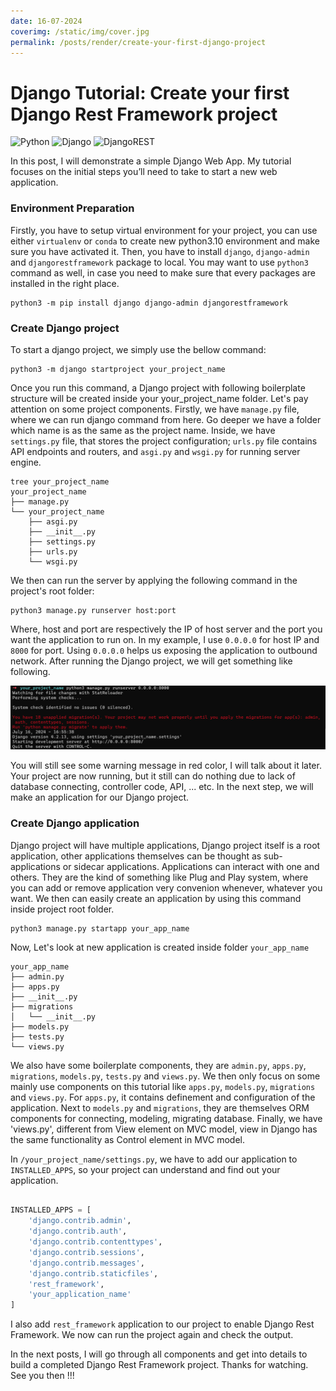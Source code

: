 ```yaml
---
date: 16-07-2024
coverimg: /static/img/cover.jpg
permalink: /posts/render/create-your-first-django-project
---
```


# Django Tutorial: Create your first Django Rest Framework project  

![Python](https://img.shields.io/badge/python-3670A0?style=for-the-badge&logo=python&logoColor=ffdd54)
![Django](https://img.shields.io/badge/django-%23092E20.svg?style=for-the-badge&logo=django&logoColor=white)
![DjangoREST](https://img.shields.io/badge/DJANGO-REST-ff1709?style=for-the-badge&logo=django&logoColor=white&color=ff1709&labelColor=gray)

In this post, I will demonstrate a simple Django Web App. My tutorial focuses on the initial steps you’ll need to take to start a new web application.

### Environment Preparation

Firstly, you have to setup virtual environment for your project, you can use either `virtualenv` or `conda` to create new python3.10 environment and make sure you have activated it. Then, you have to install `django`, `django-admin` and `djangorestframework` package to local. You may want to use `python3` command as well, in case you need to make sure that every packages are installed in the right place.

```shell
python3 -m pip install django django-admin djangorestframework
```

### Create Django project

To start a django project, we simply use the bellow command:

```shell
python3 -m django startproject your_project_name
```

Once you run this command, a Django project with following boilerplate structure will be created inside your your_project_name folder. Let's pay attention on some project components. Firstly, we have `manage.py` file, where we can run django command from here. Go deeper we have a folder which name is as the same as the project name. Inside, we have `settings.py` file, that stores the project configuration; `urls.py` file contains API endpoints and routers, and `asgi.py` and `wsgi.py` for running server engine.

```shell
tree your_project_name
your_project_name
├── manage.py
└── your_project_name
    ├── asgi.py
    ├── __init__.py
    ├── settings.py
    ├── urls.py
    └── wsgi.py
```

We then can run the server by applying the following command in the project's root folder:

```shell
python3 manage.py runserver host:port
```

Where, host and port are respectively the IP of host server and the port you want the application to run on. In my example, I use `0.0.0.0` for host IP and `8000` for port. Using `0.0.0.0` helps us exposing the application to outbound network. After running the Django project, we will get something like following.

![runserver output](/static/img/create-your-first-django-project/create-your-first-django-project-1.png)

You will still see some warning message in red color, I will talk about it later. Your project are now running, but it still can do nothing due to lack of database connecting, controller code, API, ... etc. In the next step, we will make an application for our Django project.

### Create Django application

Django project will have multiple applications, Django project itself is a root application, other applications themselves can be thought as sub-applications or sidecar applications. Applications can interact with one and others. They are the kind of something like Plug and Play system, where you can add or remove application very convenion whenever, whatever you want. We then can easily create an application by using this command inside project root folder.

```shell
python3 manage.py startapp your_app_name
```

Now, Let's look at new application is created inside folder `your_app_name`

```shell
your_app_name
├── admin.py
├── apps.py
├── __init__.py
├── migrations
│   └── __init__.py
├── models.py
├── tests.py
└── views.py
```

We also have some boilerplate components, they are `admin.py`, `apps.py`, `migrations`, `models.py`, `tests.py` and `views.py`. We then only focus on some mainly use components on this tutorial like `apps.py`, `models.py`, `migrations` and `views.py`. For `apps.py`, it contains definement and configuration of the application. Next to `models.py` and `migrations`, they are themselves ORM components for connecting, modeling, migrating database. Finally, we have 'views.py', different from View element on MVC model, view in Django has the same functionality as Control element in MVC model. 

In `/your_project_name/settings.py`, we have to add our application to `INSTALLED_APPS`, so your project can understand and find out your application.

```python

INSTALLED_APPS = [
    'django.contrib.admin',
    'django.contrib.auth',
    'django.contrib.contenttypes',
    'django.contrib.sessions',
    'django.contrib.messages',
    'django.contrib.staticfiles',
    'rest_framework',
    'your_application_name'
]

```

I also add `rest_framework` application to our project to enable Django Rest Framework. We now can run the project again and check the output.

In the next posts, I will go through all components and get into details to build a completed Django Rest Framework project. Thanks for watching. See you then !!!
